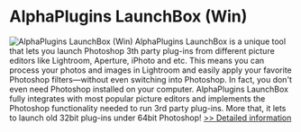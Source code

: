 # AlphaPlugins LaunchBox (Win)
![AlphaPlugins LaunchBox (Win)](https://mycommerce.akamaized.net/api/pimages/P300538154/BIG/300538154.JPG)
AlphaPlugins LaunchBox is a unique tool that lets you launch Photoshop 3th party plug-ins from different picture editors like Lightroom, Aperture, iPhoto and etc. This means you can process your photos and images in Lightroom and easily apply your favorite Photoshop filters—without even switching into Photoshop. In fact, you don't even need Photoshop installed on your computer. AlphaPlugins LaunchBox fully integrates with most popular picture editors and implements the Photoshop functionality needed to run 3rd party plug-ins.
More that, it lets to launch old 32bit plug-ins under 64bit Photoshop!
[>> Detailed information](https://secure.shareit.com/shareit/product.html?productid=300538154&affiliateid=200057808)